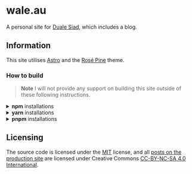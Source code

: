 # wale.au
A personal site for [Duale Siad](https://wale.au), which includes a blog.

## Information
This site utilises [Astro](https://astro.build) and the [Rosé Pine](https://rosepinetheme.com/) theme.

### How to build
> **Note**
> I will not provide any support on building this site outside of these following instructions.

<details>
<summary><strong>npm</strong> installations</summary>
<br>
```
npm install
npm run dev # To serve the development site
npm run preview # To serve the 'preview'
npm run build # To build the site, resulting files are in the dist/ folder.
```
</details>

<details>
<summary><strong>yarn</strong> installations</summary>
<br>
```
yarn install
yarn dev # To serve the development site
yarn preview # To serve the 'preview'
yarn build # To build the site, resulting files are in the dist/ folder.
```
</details>

<details>
<summary><strong>pnpm</strong> installations</summary>
<br>
```
pnpm install
pnpm run dev # To serve the development site
pnpm run preview # To serve the 'preview'
pnpm run build # To build the site, resulting files are in the dist/ folder.
```
</details>

## Licensing
The source code is licensed under the [MIT](https://github.com/wale/site/blob/main/LICENSE) license, and all [posts on the production site](https://wale.au/blog/) are licensed under Creative Commons [CC-BY-NC-SA 4.0 International](https://creativecommons.org/licenses/by-nc-sa/4.0/).